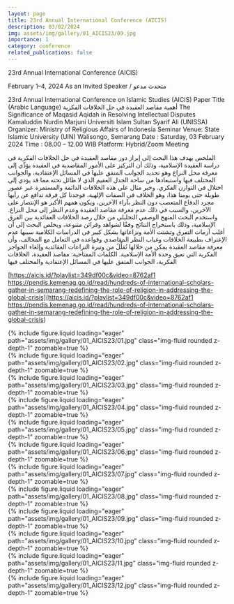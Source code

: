 ```yaml
---
layout: page
title: 23rd Annual International Conference (AICIS)
description: 03/02/2024
img: assets/img/gallery/01_AICIS23/09.jpg
importance: 1
category: conference
related_publications: false
---
```


23rd Annual International Conference (AICIS)

February 1–4, 2024 As an Invited Speaker / متحدث مدعو

23rd Annual International Conference on Islamic Studies (AICIS) Paper Title (Arabic Language) أهمية مقاصد العقيدة في حل الخلافات الفكرية The Significance of Maqasid Aqidah in Resolving Intellectual Disputes Kamaluddin Nurdin Marjuni Universiti Islam Sultan Syarif Ali (UNISSA)
Organizer: Ministry of Religious Affairs of Indonesia Seminar Venue: State Islamic University (UIN) Walisongo, Semarang
Date : Saturday, 03 February 2024 Time : 08.00 – 12.00 WIB Platform: Hybrid/Zoom Meeting

الملخص يهدف هذا البحث إلى إبراز دور مقاصد العقيدة في حل الخلافات الفكرية في دراسة العقيدة الإسلامية، وذلك أن التركيز على الأمور المقاصدية في العقيدة يؤدِّي إلى معرفة محل النزاع وهو تحديد الجوانب المتفق عليها في المسائل الإعتقادية، والجوانب المختلف فيها واستبعادها من ساحة الجدل العقيم الذي لا طائل تحته مما قد يؤدي إلى اختلال في التوازن الفكري. وخير مثال على هذه الخلافات الدائمة والمستمرة عبر عصور طويلة حتى يومنا هذا، وهو الخلاف في الصفات الإلهية، فوجدنا كل فرقة تدافع عن رأيها مجرد الدفاع المتعصب دون النظر بآراء الآخرين، ويكون همهم الأكبر هو الإنتصار على الآخرين، والسبب في ذلك عدم معرفة مقاصد العقيدة وعدم النظر إلى محل النزاع. واستخدم البحث المنهج الوصفي التحليلي من خلال رصد الخلافات العقائدية بين الفرق الإسلامية، وذلك باستخراج النتائج وفقًا لشواهد وقرائن متنوعة، ويخلص البحث إلى أن أغلب أزمات التفرق وتشتت الأمة ونزاعاتها بشكل كبير في الدراسات الكلامية سببها عدم الإعتراف بطبيعة الخلافات وغياب النظر المقاصدي وقواعده في التعامل مع المخالف، وأن معرفة مقاصد العقيدة يمكن من خلالها تُقلِّلُ من وتيرة النزاعات العقائدية وإلغاء الحواجز الفكرية التي تعيق وحدة الأمة الإسلامية. الكلمات المفتاحية: مقاصد العقيدة، الخلافات الفكرية، الجوانب المتفق عليها في المسائل الإعتقادية والمختلف فيها

[https://aicis.id/?playlist=349df00c&video=8762af1 https://pendis.kemenag.go.id/read/hundreds-of-international-scholars-gather-in-semarang-redefining-the-role-of-religion-in-addressing-the-global-crisis](https://aicis.id/?playlist=349df00c&video=8762af1 https://pendis.kemenag.go.id/read/hundreds-of-international-scholars-gather-in-semarang-redefining-the-role-of-religion-in-addressing-the-global-crisis)

<div class="row mt-3">
    <div class="col-sm mt-3 mt-md-0">
        {% include figure.liquid loading="eager" path="assets/img/gallery/01_AICIS23/01.jpg" class="img-fluid rounded z-depth-1" zoomable=true %}
    </div>
    <div class="col-sm mt-3 mt-md-0">
        {% include figure.liquid loading="eager" path="assets/img/gallery/01_AICIS23/02.jpg" class="img-fluid rounded z-depth-1" zoomable=true %}
    </div>
    <div class="col-sm mt-3 mt-md-0">
        {% include figure.liquid loading="eager" path="assets/img/gallery/01_AICIS23/03.jpg" class="img-fluid rounded z-depth-1" zoomable=true %}
    </div>
</div>

<div class="row mt-3">
    <div class="col-sm mt-3 mt-md-0">
        {% include figure.liquid loading="eager" path="assets/img/gallery/01_AICIS23/04.jpg" class="img-fluid rounded z-depth-1" zoomable=true %}
    </div>
    <div class="col-sm mt-3 mt-md-0">
        {% include figure.liquid loading="eager" path="assets/img/gallery/01_AICIS23/05.jpg" class="img-fluid rounded z-depth-1" zoomable=true %}
    </div>
    <div class="col-sm mt-3 mt-md-0">
        {% include figure.liquid loading="eager" path="assets/img/gallery/01_AICIS23/06.jpg" class="img-fluid rounded z-depth-1" zoomable=true %}
    </div>
</div>

<div class="row mt-3">
    <div class="col-sm mt-3 mt-md-0">
        {% include figure.liquid loading="eager" path="assets/img/gallery/01_AICIS23/07.jpg" class="img-fluid rounded z-depth-1" zoomable=true %}
    </div>
    <div class="col-sm mt-3 mt-md-0">
        {% include figure.liquid loading="eager" path="assets/img/gallery/01_AICIS23/08.jpg" class="img-fluid rounded z-depth-1" zoomable=true %}
    </div>
    <div class="col-sm mt-3 mt-md-0">
        {% include figure.liquid loading="eager" path="assets/img/gallery/01_AICIS23/09.jpg" class="img-fluid rounded z-depth-1" zoomable=true %}
    </div>
</div>

<div class="row mt-3">
    <div class="col-sm mt-3 mt-md-0">
        {% include figure.liquid loading="eager" path="assets/img/gallery/01_AICIS23/10.jpg" class="img-fluid rounded z-depth-1" zoomable=true %}
    </div>
    <div class="col-sm mt-3 mt-md-0">
        {% include figure.liquid loading="eager" path="assets/img/gallery/01_AICIS23/11.jpg" class="img-fluid rounded z-depth-1" zoomable=true %}
    </div>
    <div class="col-sm mt-3 mt-md-0">
        {% include figure.liquid loading="eager" path="assets/img/gallery/01_AICIS23/12.jpg" class="img-fluid rounded z-depth-1" zoomable=true %}
    </div>
</div>

